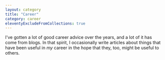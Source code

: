 ```yaml
---
layout: category
title: "Career"
category: career
eleventyExcludeFromCollections: true
---
```


I've gotten a lot of good career advice over the years, and a lot of it has come from blogs. In that spirit, I occasionally write articles about things that have been useful in _my_ career in the hope that they, too, might be useful to others.
